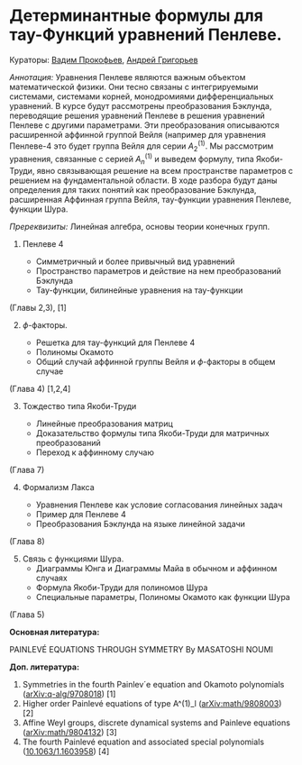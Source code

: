 # Детерминантные формулы для тау-Функций уравнений Пенлеве.

Кураторы: [Вадим Прокофьев](vadprokofev@gmail.com), [Андрей Григорьев](andrey4287252@gmail.com)

*Аннотация:* Уравнения Пенлеве являются важным объектом математической физики. Они тесно связаны с интегрируемыми системами, системами корней, монодромиями дифференциальных уравнений. В курсе будут рассмотрены преобразования Бэклунда, переводящие решения уравнений Пенлеве в решения уравнений Пенлеве с другими параметрами. Эти преобразования описываются расширенной аффинной группой Вейля (например для уравнения Пенлеве-4 это будет группа Вейля для серии $A^{(1)}_2$. Мы рассмотрим уравнения, связанные с серией $A^{(1)}_{n}$ и выведем формулу, типа Якоби-Труди, явно связывающая решение на всем пространстве параметров с решением на фундаментальной области. В ходе разбора будут даны определения для таких понятий как преобразование Бэклунда, расширенная Аффинная группа Вейля, тау-функции уравнения Пенлеве, функции Шура.

*Пререквизиты:* Линейная алгебра, основы теории конечных групп.

1. Пенлеве 4

   - Симметричный и более привычный вид уравнений
   - Пространство параметров и действие на нем преобразований Бэклунда
   - Тау-функции, билинейные уравнения на тау-функции

(Главы 2,3), [1]

2. $\phi$-факторы.

   - Решетка для тау-функций для Пенлеве 4
   - Полиномы Окамото
   - Общий случай аффинной группы Вейля и $\phi$-факторы в общем случае

(Глава 4) [1,2,4]

3. Тождество типа Якоби-Труди

   - Линейные преобразования матриц
   - Доказательство формулы типа Якоби-Труди для матричных преобразований
   - Переход к аффинному случаю

(Глава 7) 

4. Формализм Лакса

   - Уравнения Пенлеве как условие согласования линейных задач
   - Пример для Пенлеве 4
   - Преобразования Бэклунда на языке линейной задачи

(Глава 8)

5. Связь с функциями Шура.
   - Диаграммы Юнга и Диаграммы Майа в обычном и аффинном случаях
   - Формула Якоби-Труди для полиномов Шура
   - Специальные параметры, Полиномы Окамото как функции Шура


(Глава 5)

**Основная литература:**

PAINLEVÉ EQUATIONS THROUGH SYMMETRY  By MASATOSHI NOUMI

**Доп. литература:**

1) Symmetries in the fourth Painlev´e equation and Okamoto polynomials ([arXiv:q-alg/9708018](https://arxiv.org/abs/q-alg/9708018)) [1]
1) Higher order Painlevé equations of type A^(1)\_l ([arXiv:math/9808003](https://arxiv.org/abs/math/9808003)) [2]
1) Affine Weyl groups, discrete dynamical systems and Painleve equations ([arXiv:math/9804132](https://arxiv.org/abs/math/9804132)) [3]
1) The fourth Painlevé equation and associated special polynomials ([10.1063/1.1603958](https://ui.adsabs.harvard.edu/link_gateway/2003JMP....44.5350C/doi:10.1063/1.1603958)) [4]  
